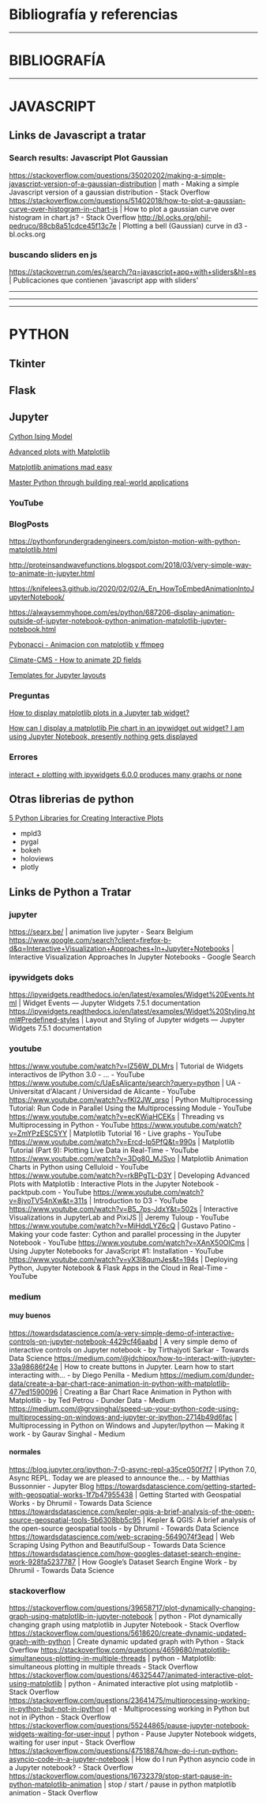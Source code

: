 # Bibliografía y referencias

---
# BIBLIOGRAFÍA

---

# JAVASCRIPT

## Links de Javascript a tratar

### Search results: Javascript Plot Gaussian

https://stackoverflow.com/questions/35020202/making-a-simple-javascript-version-of-a-gaussian-distribution | math - Making a simple Javascript version of a gaussian distribution - Stack Overflow
https://stackoverflow.com/questions/51402018/how-to-plot-a-gaussian-curve-over-histogram-in-chart-js | How to plot a gaussian curve over histogram in chart.js? - Stack Overflow
http://bl.ocks.org/phil-pedruco/88cb8a51cdce45f13c7e | Plotting a bell (Gaussian) curve in d3 - bl.ocks.org

### buscando sliders en js

https://stackoverrun.com/es/search/?q=javascript+app+with+sliders&hl=es | Publicaciones que contienen 'javascript app with sliders'

---

---

---

# PYTHON

## Tkinter

## Flask

## Jupyter

[Cython Ising Model]()

[Advanced plots with Matplotlib]()

[Matplotlib animations mad easy]()

[Master Python through building real-world applications](https://morioh.com/p/c6db04ec70ab)

### YouTube

### BlogPosts

https://pythonforundergradengineers.com/piston-motion-with-python-matplotlib.html

http://proteinsandwavefunctions.blogspot.com/2018/03/very-simple-way-to-animate-in-jupyter.html

https://knifelees3.github.io/2020/02/02/A_En_HowToEmbedAnimationIntoJupyterNotebook/

https://alwaysemmyhope.com/es/python/687206-display-animation-outside-of-jupyter-notebook-python-animation-matplotlib-jupyter-notebook.html

[Pybonacci - Animacion con matplotlib y ffmpeg](https://pybonacci.org/2012/12/16/creando-una-animacion-con-matplotlib-y-ffmpeg/)

[Climate-CMS - How to animate 2D fields](https://climate-cms.org/2019/09/03/python-animation.html)

[Templates for Jupyter layouts](https://blog.jupyter.org/introducing-templates-for-jupyter-widget-layouts-f72bcb35a662)

### Preguntas

[How to display matplotlib plots in a Jupyter tab widget?](https://stackoverflow.com/questions/50842160/how-to-display-matplotlib-plots-in-a-jupyter-tab-widget)

[How can I display a matplotlib Pie chart in an ipywidget out widget? I am using Jupyter Notebook, presently nothing gets displayed](https://stackoverflow.com/questions/60150375/how-can-i-display-a-matplotlib-pie-chart-in-an-ipywidget-out-widget-i-am-using)

### Errores

[interact + plotting with ipywidgets 6.0.0 produces many graphs or none ](https://github.com/jupyter-widgets/ipywidgets/issues/1179)

## Otras librerias de python

[5 Python Libraries for Creating Interactive Plots](https://mode.com/blog/python-interactive-plot-libraries/)

- mpld3
- pygal
- bokeh
- holoviews
- plotly

## Links de Python a Tratar
### jupyter

https://searx.be/ | animation live jupyter - Searx Belgium
https://www.google.com/search?client=firefox-b-d&q=Interactive+Visualization+Approaches+In+Jupyter+Notebooks | Interactive Visualization Approaches In Jupyter Notebooks - Google Search

### ipywidgets doks

https://ipywidgets.readthedocs.io/en/latest/examples/Widget%20Events.html | Widget Events — Jupyter Widgets 7.5.1 documentation
https://ipywidgets.readthedocs.io/en/latest/examples/Widget%20Styling.html#Predefined-styles | Layout and Styling of Jupyter widgets — Jupyter Widgets 7.5.1 documentation

### youtube

https://www.youtube.com/watch?v=IZ56W_DLMrs | Tutorial de Widgets interactivos de IPython 3.0 - ... - YouTube
https://www.youtube.com/c/UaEsAlicante/search?query=python | UA - Universitat d'Alacant / Universidad de Alicante - YouTube
https://www.youtube.com/watch?v=fKl2JW_qrso | Python Multiprocessing Tutorial: Run Code in Parallel Using the Multiprocessing Module - YouTube
https://www.youtube.com/watch?v=ecKWiaHCEKs | Threading vs Multiprocessing in Python - YouTube
https://www.youtube.com/watch?v=ZmYPzESC5YY | Matplotlib Tutorial 16 - Live graphs - YouTube
https://www.youtube.com/watch?v=Ercd-Ip5PfQ&t=990s | Matplotlib Tutorial (Part 9): Plotting Live Data in Real-Time - YouTube
https://www.youtube.com/watch?v=3Dg80_MJSvo | Matplotlib Animation Charts in Python using Celluloid - YouTube
https://www.youtube.com/watch?v=rkBPgTL-D3Y | Developing Advanced Plots with Matplotlib : Interactive Plots in the Jupyter Notebook - packtpub.com - YouTube
https://www.youtube.com/watch?v=8jvoTV54nXw&t=311s | Introduction to D3 - YouTube
https://www.youtube.com/watch?v=B5_7ps-JdxY&t=502s | Interactive Visualizations in JupyterLab and PixiJS || Jeremy Tuloup - YouTube
https://www.youtube.com/watch?v=MiHddLYZ6cQ | Gustavo Patino - Making your code faster: Cython and parallel processing in the Jupyter Notebook - YouTube
https://www.youtube.com/watch?v=XAnX50OlCms | Using Jupyter Notebooks for JavaScript #1: Installation - YouTube
https://www.youtube.com/watch?v=yX3I8qumJes&t=194s | Deploying Python, Jupyter Notebook & Flask Apps in the Cloud in Real-Time - YouTube

### medium

#### muy buenos

https://towardsdatascience.com/a-very-simple-demo-of-interactive-controls-on-jupyter-notebook-4429cf46aabd | A very simple demo of interactive controls on Jupyter notebook - by Tirthajyoti Sarkar - Towards Data Science
https://medium.com/@jdchipox/how-to-interact-with-jupyter-33a98686f24e | How to create buttons in Jupyter. Learn how to start interacting with… - by Diego Penilla - Medium
https://medium.com/dunder-data/create-a-bar-chart-race-animation-in-python-with-matplotlib-477ed1590096 | Creating a Bar Chart Race Animation in Python with Matplotlib - by Ted Petrou - Dunder Data - Medium
https://medium.com/@grvsinghal/speed-up-your-python-code-using-multiprocessing-on-windows-and-jupyter-or-ipython-2714b49d6fac | Multiprocessing in Python on Windows and Jupyter/Ipython — Making it work - by Gaurav Singhal - Medium

#### normales

https://blog.jupyter.org/ipython-7-0-async-repl-a35ce050f7f7 | IPython 7.0, Async REPL. Today we are pleased to announce the… - by Matthias Bussonnier - Jupyter Blog
https://towardsdatascience.com/getting-started-with-geospatial-works-1f7b47955438 | Getting Started with Geospatial Works - by Dhrumil - Towards Data Science
https://towardsdatascience.com/kepler-qgis-a-brief-analysis-of-the-open-source-geospatial-tools-5b6308bb5c95 | Kepler & QGIS: A brief analysis of the open-source geospatial tools - by Dhrumil - Towards Data Science
https://towardsdatascience.com/web-scraping-5649074f3ead | Web Scraping Using Python and BeautifulSoup - Towards Data Science
https://towardsdatascience.com/how-googles-dataset-search-engine-work-928fa5237787 | How Google’s Dataset Search Engine Work - by Dhrumil - Towards Data Science

### stackoverflow

https://stackoverflow.com/questions/39658717/plot-dynamically-changing-graph-using-matplotlib-in-jupyter-notebook | python - Plot dynamically changing graph using matplotlib in Jupyter Notebook - Stack Overflow
https://stackoverflow.com/questions/5618620/create-dynamic-updated-graph-with-python | Create dynamic updated graph with Python - Stack Overflow
https://stackoverflow.com/questions/4659680/matplotlib-simultaneous-plotting-in-multiple-threads | python - Matplotlib: simultaneous plotting in multiple threads - Stack Overflow
https://stackoverflow.com/questions/46325447/animated-interactive-plot-using-matplotlib | python - Animated interactive plot using matplotlib - Stack Overflow
https://stackoverflow.com/questions/23641475/multiprocessing-working-in-python-but-not-in-ipython | qt - Multiprocessing working in Python but not in iPython - Stack Overflow
https://stackoverflow.com/questions/55244865/pause-jupyter-notebook-widgets-waiting-for-user-input | python - Pause Jupyter Notebook widgets, waiting for user input - Stack Overflow
https://stackoverflow.com/questions/47518874/how-do-i-run-python-asyncio-code-in-a-jupyter-notebook | How do I run Python asyncio code in a Jupyter notebook? - Stack Overflow
https://stackoverflow.com/questions/16732379/stop-start-pause-in-python-matplotlib-animation | stop / start / pause in python matplotlib animation - Stack Overflow
